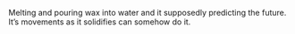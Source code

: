 Melting and pouring wax into water and it supposedly predicting the future. It’s movements as it solidifies can somehow do it.